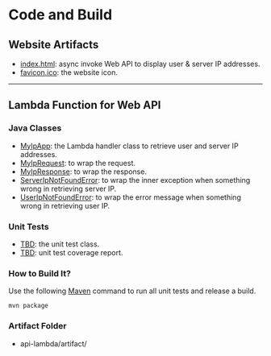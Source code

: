 # Code and Build

## Website Artifacts

- [index.html](view/index.html): async invoke Web API to display user & server IP addresses.
- [favicon.ico](view/favicon.ico): the website icon.

---

## Lambda Function for Web API

### Java Classes

- [MyIpApp](api-lambda/src/main/java/kalinchih/my_ip/MyIpApp.java): the Lambda handler class to retrieve user and server IP addresses.
- [MyIpRequest](api-lambda/src/main/java/kalinchih/my_ip/MyIpRequest.java): to wrap the request.
- [MyIpResponse](api-lambda/src/main/java/kalinchih/my_ip/MyIpResponse.java): to wrap the response.
- [ServerIpNotFoundError](api-lambda/src/main/java/kalinchih/my_ip/ServerIpNotFoundError.java): to wrap the inner exception when something wrong in retrieving server IP.
- [UserIpNotFoundError](api-lambda/src/main/java/kalinchih/my_ip/UserIpNotFoundError.java): to wrap the error message when something wrong in retrieving user IP.

### Unit Tests

- [TBD](TBD): the unit test class.
- [TBD](Codecoverage): unit test coverage report.

### How to Build It?

Use the following [Maven](https://maven.apache.org/) command to run all unit tests and release a build.

```
mvn package
```

### Artifact Folder

- api-lambda/artifact/
